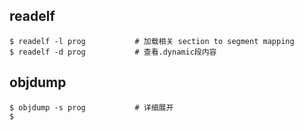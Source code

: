 ## readelf

```shell
$ readelf -l prog			# 加载相关 section to segment mapping
$ readelf -d prog			# 查看.dynamic段内容
```



## objdump

```shell
$ objdump -s prog			# 详细展开
$ 
```

